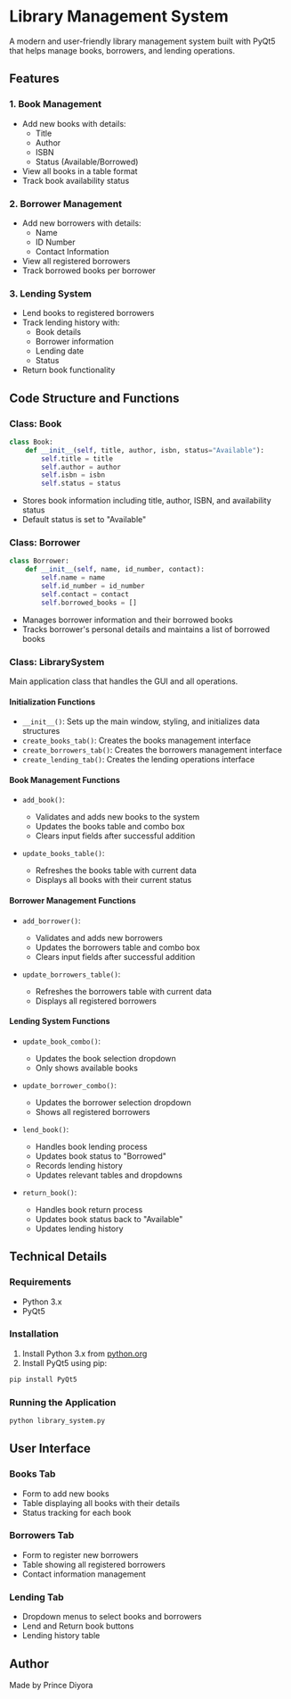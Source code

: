 # Library Management System

A modern and user-friendly library management system built with PyQt5 that helps manage books, borrowers, and lending operations.

## Features

### 1. Book Management
- Add new books with details:
  - Title
  - Author
  - ISBN
  - Status (Available/Borrowed)
- View all books in a table format
- Track book availability status

### 2. Borrower Management
- Add new borrowers with details:
  - Name
  - ID Number
  - Contact Information
- View all registered borrowers
- Track borrowed books per borrower

### 3. Lending System
- Lend books to registered borrowers
- Track lending history with:
  - Book details
  - Borrower information
  - Lending date
  - Status
- Return book functionality

## Code Structure and Functions

### Class: Book
```python
class Book:
    def __init__(self, title, author, isbn, status="Available"):
        self.title = title
        self.author = author
        self.isbn = isbn
        self.status = status
```
- Stores book information including title, author, ISBN, and availability status
- Default status is set to "Available"

### Class: Borrower
```python
class Borrower:
    def __init__(self, name, id_number, contact):
        self.name = name
        self.id_number = id_number
        self.contact = contact
        self.borrowed_books = []
```
- Manages borrower information and their borrowed books
- Tracks borrower's personal details and maintains a list of borrowed books

### Class: LibrarySystem
Main application class that handles the GUI and all operations.

#### Initialization Functions
- `__init__()`: Sets up the main window, styling, and initializes data structures
- `create_books_tab()`: Creates the books management interface
- `create_borrowers_tab()`: Creates the borrowers management interface
- `create_lending_tab()`: Creates the lending operations interface

#### Book Management Functions
- `add_book()`: 
  - Validates and adds new books to the system
  - Updates the books table and combo box
  - Clears input fields after successful addition

- `update_books_table()`:
  - Refreshes the books table with current data
  - Displays all books with their current status

#### Borrower Management Functions
- `add_borrower()`:
  - Validates and adds new borrowers
  - Updates the borrowers table and combo box
  - Clears input fields after successful addition

- `update_borrowers_table()`:
  - Refreshes the borrowers table with current data
  - Displays all registered borrowers

#### Lending System Functions
- `update_book_combo()`:
  - Updates the book selection dropdown
  - Only shows available books

- `update_borrower_combo()`:
  - Updates the borrower selection dropdown
  - Shows all registered borrowers

- `lend_book()`:
  - Handles book lending process
  - Updates book status to "Borrowed"
  - Records lending history
  - Updates relevant tables and dropdowns

- `return_book()`:
  - Handles book return process
  - Updates book status back to "Available"
  - Updates lending history

## Technical Details

### Requirements
- Python 3.x
- PyQt5

### Installation
1. Install Python 3.x from [python.org](https://python.org)
2. Install PyQt5 using pip:
```bash
pip install PyQt5
```

### Running the Application
```bash
python library_system.py
```

## User Interface

### Books Tab
- Form to add new books
- Table displaying all books with their details
- Status tracking for each book

### Borrowers Tab
- Form to register new borrowers
- Table showing all registered borrowers
- Contact information management

### Lending Tab
- Dropdown menus to select books and borrowers
- Lend and Return book buttons
- Lending history table


## Author
Made by Prince Diyora 